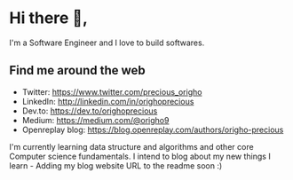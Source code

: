 # Hi there 👋, 
I'm a Software Engineer and I love to build softwares.

## Find me around the web
- Twitter: https://www.twitter.com/precious_origho 
- LinkedIn: http://linkedin.com/in/orighoprecious 
- Dev.to: https://dev.to/orighoprecious
- Medium: https://medium.com/@origho9
- Openreplay blog: https://blog.openreplay.com/authors/origho-precious

I'm currently learning data structure and algorithms and other core Computer science fundamentals. I intend to blog about my new things I learn - Adding my blog website URL to the readme soon :)
